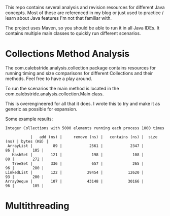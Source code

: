 This repo contains several analysis and revision resources for different Java concepts. Most of these are referenced in
my blog or just used to practice / learn about Java features I'm not that familiar with.

The project uses Maven, so you should be able to run it in all Java IDEs. It contains multiple main classes to quickly
run different scenarios.

# Collections Method Analysis
The com.calebstride.analysis.collection package contains resources for running timing and size comparisons for different 
Collections and their methods. Feel free to have a play around.

To run the scenarios the main method is located in the com.calebstride.analysis.collection.Main class.

This is overengineered for all that it does. I wrote this to try and make it as generic as possible for expansion.  

Some example results:
```text
Integer Collections with 5000 elements running each process 1000 times

           |   add (ns) |     remove (ns) |   contains (ns) |  size (ns) | bytes (KB) |
 ArrayList |         89 |            2561 |            2347 |         86 |        105 |
   HashSet |        121 |             198 |             108 |         88 |        272 |
   TreeSet |        336 |             657 |             265 |         96 |        280 |
LinkedList |        122 |           29454 |           12620 |         93 |        200 |
ArrayDeque |        107 |           43148 |           30166 |         96 |        105 |
```

# Multithreading
